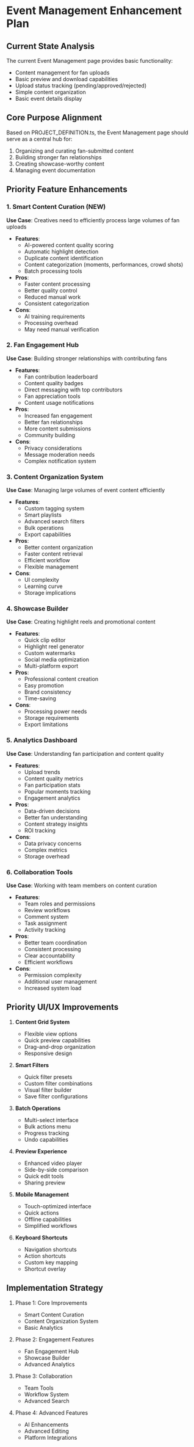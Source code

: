 # Event Management Enhancement Plan

## Current State Analysis

The current Event Management page provides basic functionality:

- Content management for fan uploads
- Basic preview and download capabilities
- Upload status tracking (pending/approved/rejected)
- Simple content organization
- Basic event details display

## Core Purpose Alignment

Based on PROJECT_DEFINITION.ts, the Event Management page should serve as a central hub for:

1. Organizing and curating fan-submitted content
2. Building stronger fan relationships
3. Creating showcase-worthy content
4. Managing event documentation

## Priority Feature Enhancements

### 1. Smart Content Curation (NEW)

**Use Case**: Creatives need to efficiently process large volumes of fan uploads

- **Features**:
  - AI-powered content quality scoring
  - Automatic highlight detection
  - Duplicate content identification
  - Content categorization (moments, performances, crowd shots)
  - Batch processing tools
- **Pros**:
  - Faster content processing
  - Better quality control
  - Reduced manual work
  - Consistent categorization
- **Cons**:
  - AI training requirements
  - Processing overhead
  - May need manual verification

### 2. Fan Engagement Hub

**Use Case**: Building stronger relationships with contributing fans

- **Features**:
  - Fan contribution leaderboard
  - Content quality badges
  - Direct messaging with top contributors
  - Fan appreciation tools
  - Content usage notifications
- **Pros**:
  - Increased fan engagement
  - Better fan relationships
  - More content submissions
  - Community building
- **Cons**:
  - Privacy considerations
  - Message moderation needs
  - Complex notification system

### 3. Content Organization System

**Use Case**: Managing large volumes of event content efficiently

- **Features**:
  - Custom tagging system
  - Smart playlists
  - Advanced search filters
  - Bulk operations
  - Export capabilities
- **Pros**:
  - Better content organization
  - Faster content retrieval
  - Efficient workflow
  - Flexible management
- **Cons**:
  - UI complexity
  - Learning curve
  - Storage implications

### 4. Showcase Builder

**Use Case**: Creating highlight reels and promotional content

- **Features**:
  - Quick clip editor
  - Highlight reel generator
  - Custom watermarks
  - Social media optimization
  - Multi-platform export
- **Pros**:
  - Professional content creation
  - Easy promotion
  - Brand consistency
  - Time-saving
- **Cons**:
  - Processing power needs
  - Storage requirements
  - Export limitations

### 5. Analytics Dashboard

**Use Case**: Understanding fan participation and content quality

- **Features**:
  - Upload trends
  - Content quality metrics
  - Fan participation stats
  - Popular moments tracking
  - Engagement analytics
- **Pros**:
  - Data-driven decisions
  - Better fan understanding
  - Content strategy insights
  - ROI tracking
- **Cons**:
  - Data privacy concerns
  - Complex metrics
  - Storage overhead

### 6. Collaboration Tools

**Use Case**: Working with team members on content curation

- **Features**:
  - Team roles and permissions
  - Review workflows
  - Comment system
  - Task assignment
  - Activity tracking
- **Pros**:
  - Better team coordination
  - Consistent processing
  - Clear accountability
  - Efficient workflows
- **Cons**:
  - Permission complexity
  - Additional user management
  - Increased system load

## Priority UI/UX Improvements

1. **Content Grid System**

   - Flexible view options
   - Quick preview capabilities
   - Drag-and-drop organization
   - Responsive design

2. **Smart Filters**

   - Quick filter presets
   - Custom filter combinations
   - Visual filter builder
   - Save filter configurations

3. **Batch Operations**

   - Multi-select interface
   - Bulk actions menu
   - Progress tracking
   - Undo capabilities

4. **Preview Experience**

   - Enhanced video player
   - Side-by-side comparison
   - Quick edit tools
   - Sharing preview

5. **Mobile Management**

   - Touch-optimized interface
   - Quick actions
   - Offline capabilities
   - Simplified workflows

6. **Keyboard Shortcuts**
   - Navigation shortcuts
   - Action shortcuts
   - Custom key mapping
   - Shortcut overlay

## Implementation Strategy

1. Phase 1: Core Improvements

   - Smart Content Curation
   - Content Organization System
   - Basic Analytics

2. Phase 2: Engagement Features

   - Fan Engagement Hub
   - Showcase Builder
   - Advanced Analytics

3. Phase 3: Collaboration

   - Team Tools
   - Workflow System
   - Advanced Search

4. Phase 4: Advanced Features
   - AI Enhancements
   - Advanced Editing
   - Platform Integrations
